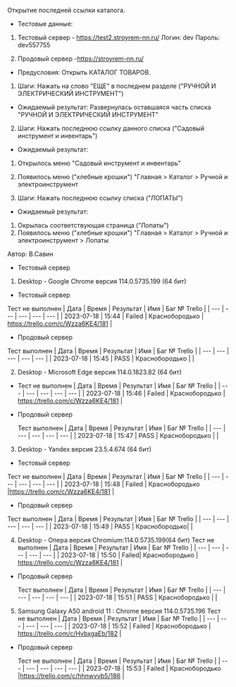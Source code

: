 Открытие последней ссылки каталога.

* Тестовые данные: 
1. Тестовый сервер - https://test2.stroyrem-nn.ru/
Логин: dev
Пароль: dev557755

2. Продовый сервер -https://stroyrem-nn.ru/

* Предусловия:
Открыть КАТАЛОГ ТОВАРОВ.

1. Шаги:
Нажать на слово "ЕЩЕ" в последнем разделе ("РУЧНОЙ И ЭЛЕКТРИЧЕСКИЙ ИНСТРУМЕНТ") 

* Ожидаемый результат:
Развернулась оставшаяся часть списка "РУЧНОЙ И ЭЛЕКТРИЧЕСКИЙ ИНСТРУМЕНТ"

2. Шаги:
Нажать последнюю ссылку данного списка ("Садовый инструмент и инвентарь")

* Ожидаемый результат:
1. Открылось меню "Садовый инструмент и инвентарь"
2. Появилось меню ("хлебные крошки") "Главная > Каталог > Ручной и электроинструмент

3. Шаги:
Нажать последнюю ссылку списка ("ЛОПАТЫ")

* Ожидаемый результат:
1. Окрылась соответствующая страница ("Лопаты")
2. Появилось меню ("хлебные крошки") "Главная > Каталог > Ручной и электроинструмент > Лопаты

Автор: В.Савин

* Тестовый сервер 

1. Desktop - Google Chrome версия 114.0.5735.199 (64 бит)
* Тестовый сервер 

Тест не выполнен
| Дата | Время | Результат | Имя | Баг № Trello |
| --- | --- | --- | --- | --- |
| 2023-07-18 | 15:44 | Failed | Краснобородько | https://trello.com/c/Wzza6KE4/181 | 

* Продовый сервер

Тест выполнен
| Дата | Время | Результат | Имя | Баг № Trello |
| --- | --- | --- | --- | --- |
| 2023-07-18 | 15:45 | PASS | Краснобородько |  | 


2. Desktop - Microsoft Edge версия 114.0.1823.82 (64 бит)
* Тест не выполнен
| Дата | Время | Результат | Имя | Баг № Trello |
| --- | --- | --- | --- | --- |
| 2023-07-18 | 15:46 | Failed | Краснобородько | https://trello.com/c/Wzza6KE4/181 | 

* Продовый сервер

  Тест выполнен
| Дата | Время | Результат | Имя | Баг № Trello |
| --- | --- | --- | --- | --- |
| 2023-07-18 | 15:47 | PASS | Краснобородько |  | 


3. Desktop - Yandex версия 23.5.4.674 (64 бит)
* Тестовый сервер 

Тест не выполнен
| Дата | Время | Результат | Имя | Баг № Trello |
| --- | --- | --- | --- | --- |
| 2023-07-18 | 15:48 | Failed | Краснобородько |https://trello.com/c/Wzza6KE4/181  | 

* Продовый сервер

Тест выполнен
| Дата | Время | Результат | Имя | Баг № Trello |
| --- | --- | --- | --- | --- |
| 2023-07-18 | 15:49 | PASS | Краснобородько|  | 


4. Desktop - Опера версия Chromium:114.0.5735.199(64 бит)
  Тест не выполнен
| Дата | Время | Результат | Имя | Баг № Trello |
| --- | --- | --- | --- | --- |
| 2023-07-18 | 15:50 | Failed| Краснобородько | https://trello.com/c/Wzza6KE4/181 | 

* Продовый сервер

  Тест выполнен
| Дата | Время | Результат | Имя | Баг № Trello |
| --- | --- | --- | --- | --- |
| 2023-07-18 | 15:51 | PASS | Краснобородько |  |


5. Samsung Galaxy A50 аndroid 11 : Chrome версия 114.0.5735.196
  Тест не выполнен
| Дата | Время | Результат | Имя | Баг № Trello |
| --- | --- | --- | --- | --- |
| 2023-07-18 | 15:52 | Failed | Краснобородько | https://trello.com/c/HvbxgaEb/182 | 

* Продовый сервер

  Тест не выполнен
| Дата | Время | Результат | Имя | Баг № Trello |
| --- | --- | --- | --- | --- |
| 2023-07-18 | 15:53 | Failed | Краснобородько |https://trello.com/c/hhnwvvb5/186  |